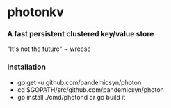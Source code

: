 # photonkv

### A fast persistent clustered key/value store

"It's not the future" ~ wreese

### Installation

* go get -u github.com/pandemicsyn/photon
* cd $GOPATH/src/github.com/pandemicsyn/photon
* go install ./cmd/photond or go build it

